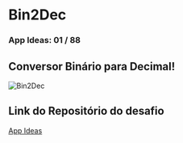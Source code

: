 # Bin2Dec

### App Ideas: 01 / 88

## Conversor Binário para Decimal!

![Bin2Dec](https://user-images.githubusercontent.com/73085387/142045603-2e05ee3a-b0a6-4a4e-8bb3-59a15b5c8ba2.gif)

## Link do Repositório do desafio

[App Ideas](https://github.com/florinpop17/app-ideas)
